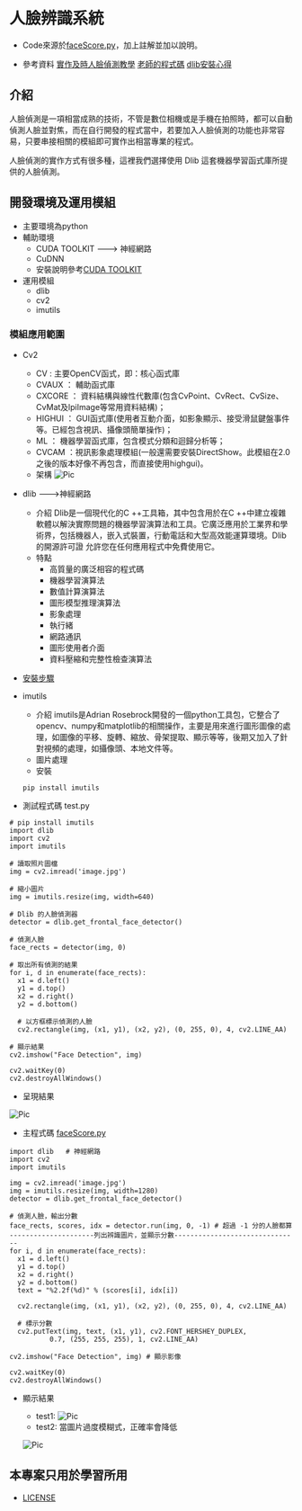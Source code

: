 # 人臉辨識系統
* Code來源於[faceScore.py](https://gitlab.com/ccc109/ai/-/blob/master/09-image/02-face/face1/faceScore.py)，加上註解並加以說明。

* 參考資料
[實作及時人臉偵測教學](https://blog.gtwang.org/programming/python-opencv-dlib-face-detection-implementation-tutorial/#google_vignette)
[老師的程式碼](https://gitlab.com/ccc109/ai/-/blob/master/09-image/02-face/face1/faceScore.py)
[dlib安裝心得](https://ithelp.ithome.com.tw/articles/10231535)

## 介紹
人臉偵測是一項相當成熟的技術，不管是數位相機或是手機在拍照時，都可以自動偵測人臉並對焦，而在自行開發的程式當中，若要加入人臉偵測的功能也非常容易，只要串接相關的模組即可實作出相當專業的程式。

人臉偵測的實作方式有很多種，這裡我們選擇使用 Dlib 這套機器學習函式庫所提供的人臉偵測。

## 開發環境及運用模組
* 主要環境為python
* 輔助環境
    * CUDA TOOLKIT ---> 神經網路
    * CuDNN         
    * 安裝說明參考[CUDA TOOLKIT](https://developer.nvidia.com/cuda-toolkit)
* 運用模組 
    * dlib
    * cv2
    * imutils
### 模組應用範圍
* Cv2
    * CV :   主要OpenCV函式，即：核心函式庫
    * CVAUX ：  輔助函式庫
    * CXCORE ：  資料結構與線性代數庫(包含CvPoint、CvRect、CvSize、CvMat及lpiImage等常用資料結構)；
    * HIGHUI ： GUI函式庫(使用者互動介面，如影象顯示、接受滑鼠鍵盤事件等。已經包含視訊、攝像頭簡單操作)；
    * ML ：  機器學習函式庫，包含模式分類和迴歸分析等；
    * CVCAM ：視訊影象處理模組(一般還需要安裝DirectShow。此模組在2.0之後的版本好像不再包含，而直接使用highgui)。
    * 架構
    ![Pic](https://github.com/brian891005/ai109b/blob/main/Note/%E5%9C%96%E7%89%87/cv2.jpg)

* dlib --->神經網路
    * 介紹
    Dlib是一個現代化的C ++工具箱，其中包含用於在C ++中建立複雜軟體以解決實際問題的機器學習演算法和工具。它廣泛應用於工業界和學術界，包括機器人，嵌入式裝置，行動電話和大型高效能運算環境。Dlib的開源許可證 允許您在任何應用程式中免費使用它。
    * 特點
        * 高質量的廣泛相容的程式碼
        * 機器學習演算法
        * 數值計算演算法
        * 圖形模型推理演算法
        * 影象處理
        * 執行緒
        * 網路通訊
        * 圖形使用者介面
        * 資料壓縮和完整性檢查演算法
* [安裝步驟](https://ithelp.ithome.com.tw/articles/10231535)

* imutils
    * 介紹
    imutils是Adrian Rosebrock開發的一個python工具包，它整合了opencv、numpy和matplotlib的相關操作，主要是用來進行圖形圖像的處理，如圖像的平移、旋轉、縮放、骨架提取、顯示等等，後期又加入了針對視頻的處理，如攝像頭、本地文件等。
    * 圖片處理
    * 安裝
    ```
    pip install imutils
    ```

* 測試程式碼
test.py
```
# pip install imutils
import dlib
import cv2
import imutils

# 讀取照片圖檔
img = cv2.imread('image.jpg')

# 縮小圖片
img = imutils.resize(img, width=640)

# Dlib 的人臉偵測器
detector = dlib.get_frontal_face_detector()

# 偵測人臉
face_rects = detector(img, 0)

# 取出所有偵測的結果
for i, d in enumerate(face_rects):
  x1 = d.left()
  y1 = d.top()
  x2 = d.right()
  y2 = d.bottom()

  # 以方框標示偵測的人臉
  cv2.rectangle(img, (x1, y1), (x2, y2), (0, 255, 0), 4, cv2.LINE_AA)

# 顯示結果
cv2.imshow("Face Detection", img)

cv2.waitKey(0)
cv2.destroyAllWindows()
```

* 呈現結果

![Pic](https://github.com/brian891005/ai109b/blob/main/Note/%E5%9C%96%E7%89%87/test.jpg)


* 主程式碼
[faceScore.py](https://gitlab.com/ccc109/ai/-/blob/master/09-image/02-face/face1/faceScore.py)
```
import dlib   # 神經網路
import cv2
import imutils

img = cv2.imread('image.jpg')
img = imutils.resize(img, width=1280)
detector = dlib.get_frontal_face_detector()

# 偵測人臉，輸出分數
face_rects, scores, idx = detector.run(img, 0, -1) # 超過 -1 分的人臉都算 
---------------------列出辨識圖片，並顯示分數-------------------------------
for i, d in enumerate(face_rects):
  x1 = d.left()
  y1 = d.top()
  x2 = d.right()
  y2 = d.bottom()
  text = "%2.2f(%d)" % (scores[i], idx[i])

  cv2.rectangle(img, (x1, y1), (x2, y2), (0, 255, 0), 4, cv2.LINE_AA)

  # 標示分數
  cv2.putText(img, text, (x1, y1), cv2.FONT_HERSHEY_DUPLEX,
          0.7, (255, 255, 255), 1, cv2.LINE_AA)

cv2.imshow("Face Detection", img) # 顯示影像

cv2.waitKey(0)
cv2.destroyAllWindows()
```

* 顯示結果
    * test1:
    ![Pic](https://github.com/brian891005/ai109b/blob/main/Note/%E5%9C%96%E7%89%87/result1.jpg)
    * test2:
    當圖片過度模糊式，正確率會降低

    ![Pic](https://github.com/brian891005/ai109b/blob/main/Note/%E5%9C%96%E7%89%87/test2.jpg)

## 本專案只用於學習所用
* [LICENSE](https://github.com/victor0520/ai109b/blob/main/ai_final/LICENSE.md)
